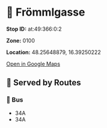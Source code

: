 # 🚉 Frömmlgasse


**Stop ID:** at:49:366:0:2

**Zone:** 0100

**Location:** 48.25648879, 16.39250222

[Open in Google Maps](https://www.google.com/maps?q=48.25648879,16.39250222)

## 🚆 Served by Routes

### 🚌 Bus
- 34A
- 34A